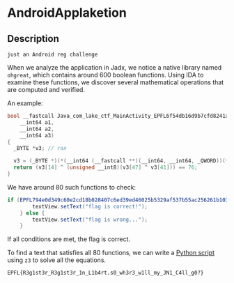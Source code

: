 # AndroidApplaketion

## Description
```
just an Android reg challenge
```

When we analyze the application in Jadx, we notice a native library named `ohgreat`, which contains around 600 boolean functions. Using IDA to examine these functions, we discover several mathematical operations that are computed and verified.

An example:
```c
bool __fastcall Java_com_lake_ctf_MainActivity_EPFL6f54db16d9b7cfd8241a92cfd9508f13635f1d51d11e0b47511d0376b2b19724(
    __int64 a1,
    __int64 a2,
    __int64 a3)
{
  _BYTE *v3; // rax

  v3 = (_BYTE *)(*(__int64 (__fastcall **)(__int64, __int64, _QWORD))(*(_QWORD *)a1 + 1352LL))(a1, a3, 0LL);
  return (v3[14] ^ (unsigned __int8)(v3[47] ^ v3[41])) == 76;
}
```

We have around 80 such functions to check:
```java
if (EPFL794e0d349c60e2cd18b028407c6ed39ed46025b5329af537b55ac256261b1035(obj) && EPFL4fe281842f9db50bc8ebf199c4226ac945608982855fbdfa5278479d3c5c2fc6(obj) && EPFL5777860ad7055bc1d6813df16e8d7ffbffe8407e8a2d08d7cf80a989f0498f47(obj) ...) {
        textView.setText("flag is correct!");
    } else {
        textView.setText("flag is wrong...");
    }
```

If all conditions are met, the flag is correct.

To find a text that satisfies all 80 functions, we can write a [Python script](./Equations%20Solver.py) using `z3` to solve all the equations.

```
EPFL{R3g1st3r_R3g1st3r_1n_L1b4rt.s0_wh3r3_w1ll_my_JN1_C4ll_g0?}
```